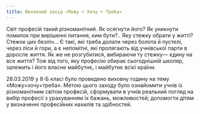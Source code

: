 ```yaml
---
title: Виховний захід «Можу + Хочу + Треба»
---
```


Світ професій такий різноманітний. Як осягнути його? Як уникнути помилок при вирішенні питання, ким бути?.. Яку стежку обрати у житті? Стежок цих безліч… Є такі, які треба долати через болота й пустелі, через ліси й гори, а є непомітні, які пролягають від учнівської парти в доросле життя. Як же не розгубитися, вибираючи ту стежку— єдину на все життя? Тож від того, яку професію обирає сьогоднішній школяр, залежить і його власне майбутнє, і майбутнє всієї країни.

28.03.2019 у 8-Б класі було проведено виховну годину на тему «Можу+хочу+треба». Метою цього заходу було ознайомити учнів із різноманітним світом професій, сформувати в учнів реальний погляд на вибір професії з урахуванням їх бажань, можливостей; допомогти дітям у визначенні професійних нахилів та здібностей.

<slideshow />
